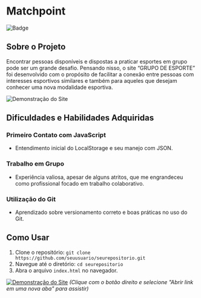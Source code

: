 # Matchpoint

![Badge](https://img.shields.io/badge/Status-%20Desenvolvido-brightgreen)

## Sobre o Projeto
Encontrar pessoas disponíveis e dispostas a praticar esportes em grupo pode ser um grande desafio. Pensando nisso, o site “GRUPO DE ESPORTE” foi desenvolvido com o propósito de facilitar a conexão entre pessoas com interesses esportivos similares e também para aqueles que desejam conhecer uma nova modalidade esportiva.

![Demonstração do Site](https://link-para-seu-gif.gif)

## Dificuldades e Habilidades Adquiridas

### Primeiro Contato com JavaScript
- Entendimento inicial do LocalStorage e seu manejo com JSON.

### Trabalho em Grupo
- Experiência valiosa, apesar de alguns atritos, que me engrandeceu como profissional focado em trabalho colaborativo.

### Utilização do Git
- Aprendizado sobre versionamento correto e boas práticas no uso do Git.

## Como Usar
1. Clone o repositório: `git clone https://github.com/seuusuario/seurepositorio.git`
2. Navegue até o diretório: `cd seurepositorio`
3. Abra o arquivo `index.html` no navegador.

[![Demonstração do Site](https://img.youtube.com/vi/VehkQiDDQVQ/maxresdefault.jpg)](https://www.youtube.com/watch?v=VehkQiDDQVQ) *(Clique com o botão direito e selecione "Abrir link em uma nova aba" para assistir)*


